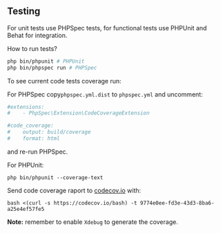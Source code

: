 ## Testing

For unit tests use PHPSpec tests, for functional tests use PHPUnit and Behat for integration.

How to run tests?

```bash
php bin/phpunit # PHPUnit
php bin/phpspec run # PHPSpec
```

To see current code tests coverage run:

For PHPSpec copy`phpspec.yml.dist` to `phpspec.yml` and uncomment:

```yaml
#extensions:
#    - PhpSpec\Extension\CodeCoverageExtension

#code_coverage:
#    output: build/coverage
#    format: html
```

and re-run PHPSpec.

For PHPUnit:

```
php bin/phpunit --coverage-text
```

Send code coverage raport to [codecov.io](https://codecov.io/github/superdesk/web-publisher) with:

```
bash <(curl -s https://codecov.io/bash) -t 9774e0ee-fd3e-43d3-8ba6-a25e4ef57fe5
```

**Note:** remember to enable `Xdebug` to generate the coverage.
